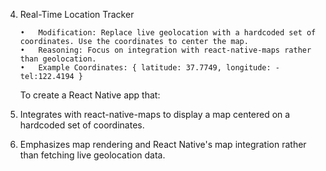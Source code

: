 4.  Real-Time Location Tracker

        •	Modification: Replace live geolocation with a hardcoded set of coordinates. Use the coordinates to center the map.
        •	Reasoning: Focus on integration with react-native-maps rather than geolocation.
        •	Example Coordinates: { latitude: 37.7749, longitude: -tel:122.4194 }

    To create a React Native app that:

1.  Integrates with react-native-maps to display a map centered on a hardcoded set of coordinates.
1.  Emphasizes map rendering and React Native's map integration rather than fetching live geolocation data.
